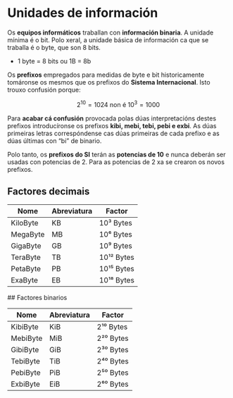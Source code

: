 # Unidades de información

Os **equipos informáticos** traballan con **información binaria**. A unidade mínima é o bit.
Polo xeral, a unidade básica de información ca que se traballa é o byte, que son 8 bits.

- 1 byte = 8 bits ou 1B = 8b

Os **prefixos** empregados para medidas de byte e bit historicamente tomáronse os mesmos que os prefixos do **Sistema Internacional**. Isto trouxo confusión porque:
```math
2^{10} =1024 \text{ non é } 10^3 =1000
```
Para **acabar cá confusión** provocada polas dúas interpretacións destes prefixos introducíronse os prefixos **kibi, mebi, tebi, pebi e exbi**. As dúas primeiras letras correspóndense cas dúas primeiras de cada prefixo e as dúas últimas con “bi” de binario.

Polo tanto, os **prefixos do SI** terán as **potencias de 10** e nunca deberán ser usadas con potencias de 2. Para as potencias de 2 xa se crearon os novos prefixos.

## Factores decimais 

| Nome     | Abreviatura | Factor      |
| -------- | ----------- | ----------- |
| KiloByte | KB          | 10³ Bytes  |
| MegaByte | MB          | 10⁶ Bytes  |
| GigaByte | GB          | 10⁹ Bytes  |
| TeraByte | TB          | 10¹² Bytes |
| PetaByte | PB          | 10¹⁵ Bytes |
| ExaByte  | EB          | 10¹⁸ Bytes |


## Factores binarios 

| Nome     | Abreviatura | Factor     |
| -------- | ----------- | ---------- |
| KibiByte | KiB         | 2¹⁰ Bytes |
| MebiByte | MiB         | 2²⁰ Bytes |
| GibiByte | GiB         | 2³⁰ Bytes |
| TebiByte | TiB         | 2⁴⁰ Bytes |
| PebiByte | PiB         | 2⁵⁰ Bytes |
| ExbiByte | EiB         | 2⁶⁰ Bytes |

